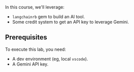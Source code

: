 In this course, we'll leverage:

* `langchainrb` gem to build an AI tool.
* Some credit system to get an API key to leverage Gemini.


## Prerequisites

To execute this lab, you need:

* A dev environment (eg, local `vscode`).
* A Gemini API key.
